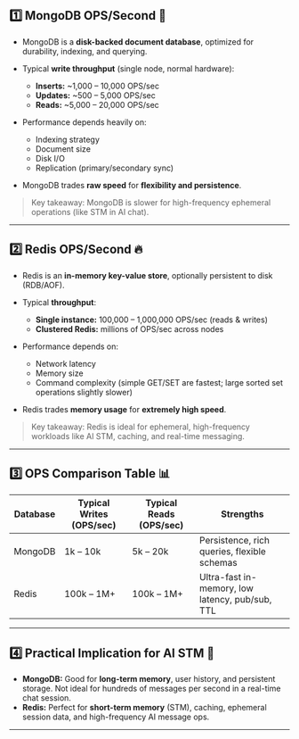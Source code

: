 
## 1️⃣ MongoDB OPS/Second 💾

* MongoDB is a **disk-backed document database**, optimized for durability, indexing, and querying.
* Typical **write throughput** (single node, normal hardware):

  * **Inserts:** \~1,000 – 10,000 OPS/sec
  * **Updates:** \~500 – 5,000 OPS/sec
  * **Reads:** \~5,000 – 20,000 OPS/sec
* Performance depends heavily on:

  * Indexing strategy
  * Document size
  * Disk I/O
  * Replication (primary/secondary sync)
* MongoDB trades **raw speed** for **flexibility and persistence**.

> Key takeaway: MongoDB is slower for high-frequency ephemeral operations (like STM in AI chat).

---

## 2️⃣ Redis OPS/Second 🔥

* Redis is an **in-memory key-value store**, optionally persistent to disk (RDB/AOF).
* Typical **throughput**:

  * **Single instance:** 100,000 – 1,000,000 OPS/sec (reads & writes)
  * **Clustered Redis:** millions of OPS/sec across nodes
* Performance depends on:

  * Network latency
  * Memory size
  * Command complexity (simple GET/SET are fastest; large sorted set operations slightly slower)
* Redis trades **memory usage** for **extremely high speed**.

> Key takeaway: Redis is ideal for ephemeral, high-frequency workloads like AI STM, caching, and real-time messaging.

---

## 3️⃣ OPS Comparison Table 📊

| Database | Typical Writes (OPS/sec) | Typical Reads (OPS/sec) | Strengths                                       |
| -------- | ------------------------ | ----------------------- | ----------------------------------------------- |
| MongoDB  | 1k – 10k                 | 5k – 20k                | Persistence, rich queries, flexible schemas     |
| Redis    | 100k – 1M+               | 100k – 1M+              | Ultra-fast in-memory, low latency, pub/sub, TTL |

---

## 4️⃣ Practical Implication for AI STM 🧠

* **MongoDB:** Good for **long-term memory**, user history, and persistent storage. Not ideal for hundreds of messages per second in a real-time chat session.
* **Redis:** Perfect for **short-term memory** (STM), caching, ephemeral session data, and high-frequency AI message ops.

---